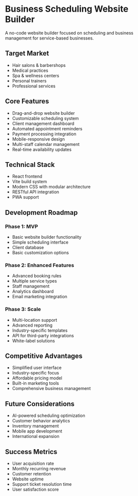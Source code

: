 # Business Scheduling Website Builder

A no-code website builder focused on scheduling and business management for service-based businesses.

## Target Market

-   Hair salons & barbershops
-   Medical practices
-   Spa & wellness centers
-   Personal trainers
-   Professional services

## Core Features

-   Drag-and-drop website builder
-   Customizable scheduling system
-   Client management dashboard
-   Automated appointment reminders
-   Payment processing integration
-   Mobile-responsive design
-   Multi-staff calendar management
-   Real-time availability updates

## Technical Stack

-   React frontend
-   Vite build system
-   Modern CSS with modular architecture
-   RESTful API integration
-   PWA support

## Development Roadmap

### Phase 1: MVP

-   Basic website builder functionality
-   Simple scheduling interface
-   Client database
-   Basic customization options

### Phase 2: Enhanced Features

-   Advanced booking rules
-   Multiple service types
-   Staff management
-   Analytics dashboard
-   Email marketing integration

### Phase 3: Scale

-   Multi-location support
-   Advanced reporting
-   Industry-specific templates
-   API for third-party integrations
-   White-label solutions

## Competitive Advantages

-   Simplified user interface
-   Industry-specific focus
-   Affordable pricing model
-   Built-in marketing tools
-   Comprehensive business management

## Future Considerations

-   AI-powered scheduling optimization
-   Customer behavior analytics
-   Inventory management
-   Mobile app development
-   International expansion

## Success Metrics

-   User acquisition rate
-   Monthly recurring revenue
-   Customer retention
-   Website uptime
-   Support ticket resolution time
-   User satisfaction score
